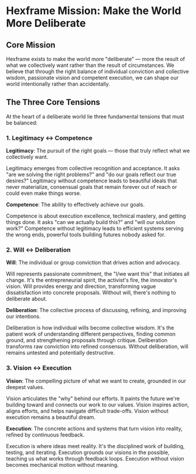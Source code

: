 # Hexframe Mission: Make the World More Deliberate

## Core Mission

Hexframe exists to make the world more "deliberate" — more the result of what we collectively want rather than the result of circumstances. We believe that through the right balance of individual conviction and collective wisdom, passionate vision and competent execution, we can shape our world intentionally rather than accidentally.

## The Three Core Tensions

At the heart of a deliberate world lie three fundamental tensions that must be balanced:

### 1. Legitimacy ↔ Competence

**Legitimacy**: The pursuit of the right goals — those that truly reflect what we collectively want.

Legitimacy emerges from collective recognition and acceptance. It asks "are we solving the right problems?" and "do our goals reflect our true desires?" Legitimacy without competence leads to beautiful ideals that never materialize, consensual goals that remain forever out of reach or could even make things worse.

**Competence**: The ability to effectively achieve our goals.

Competence is about execution excellence, technical mastery, and getting things done. It asks "can we actually build this?" and "will our solution work?" Competence without legitimacy leads to efficient systems serving the wrong ends, powerful tools building futures nobody asked for.

### 2. Will ↔ Deliberation

**Will**: The individual or group conviction that drives action and advocacy.

Will represents passionate commitment, the "I/we want this" that initiates all change. It's the entrepreneurial spirit, the activist's fire, the innovator's vision. Will provides energy and direction, transforming vague dissatisfaction into concrete proposals. Without will, there's nothing to deliberate about.

**Deliberation**: The collective process of discussing, refining, and improving our intentions.

Deliberation is how individual wills become collective wisdom. It's the patient work of understanding different perspectives, finding common ground, and strengthening proposals through critique. Deliberation transforms raw conviction into refined consensus. Without deliberation, will remains untested and potentially destructive.

### 3. Vision ↔ Execution

**Vision**: The compelling picture of what we want to create, grounded in our deepest values.

Vision articulates the "why" behind our efforts. It paints the future we're building toward and connects our work to our values. Vision inspires action, aligns efforts, and helps navigate difficult trade-offs. Vision without execution remains a beautiful dream.

**Execution**: The concrete actions and systems that turn vision into reality, refined by continuous feedback.

Execution is where ideas meet reality. It's the disciplined work of building, testing, and iterating. Execution grounds our visions in the possible, teaching us what works through feedback loops. Execution without vision becomes mechanical motion without meaning.
